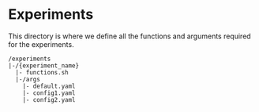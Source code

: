 # Experiments

This directory is where we define all the functions and arguments required for the experiments.

```The structure of this directory is as follows:
/experiments
|-/{experiment_name}
  |- functions.sh
  |-/args
    |- default.yaml
    |- config1.yaml
    |- config2.yaml
```
